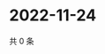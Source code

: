 # 2022-11-24

共 0 条

<!-- BEGIN WEIBO -->
<!-- 最后更新时间 Thu Nov 24 2022 16:19:37 GMT+0800 (China Standard Time) -->

<!-- END WEIBO -->
